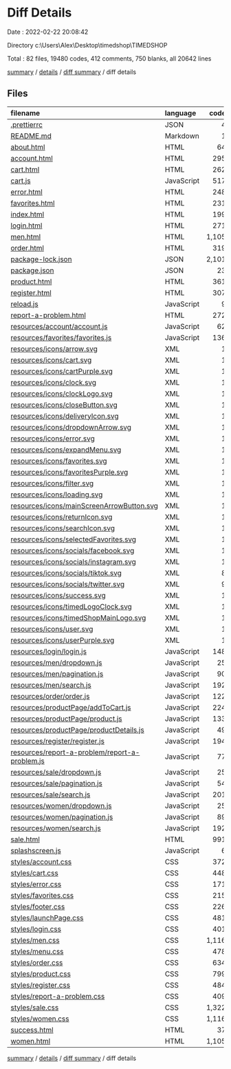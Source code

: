 # Diff Details

Date : 2022-02-22 20:08:42

Directory c:\Users\Alex\Desktop\timedshop\TIMEDSHOP

Total : 82 files,  19480 codes, 412 comments, 750 blanks, all 20642 lines

[summary](results.md) / [details](details.md) / [diff summary](diff.md) / diff details

## Files
| filename | language | code | comment | blank | total |
| :--- | :--- | ---: | ---: | ---: | ---: |
| [.prettierrc](/.prettierrc) | JSON | 4 | 0 | 1 | 5 |
| [README.md](/README.md) | Markdown | 1 | 0 | 1 | 2 |
| [about.html](/about.html) | HTML | 64 | 0 | 1 | 65 |
| [account.html](/account.html) | HTML | 295 | 47 | 6 | 348 |
| [cart.html](/cart.html) | HTML | 262 | 36 | 5 | 303 |
| [cart.js](/cart.js) | JavaScript | 517 | 2 | 43 | 562 |
| [error.html](/error.html) | HTML | 248 | 0 | 5 | 253 |
| [favorites.html](/favorites.html) | HTML | 231 | 22 | 4 | 257 |
| [index.html](/index.html) | HTML | 199 | 0 | 4 | 203 |
| [login.html](/login.html) | HTML | 271 | 0 | 6 | 277 |
| [men.html](/men.html) | HTML | 1,105 | 33 | 58 | 1,196 |
| [order.html](/order.html) | HTML | 319 | 16 | 5 | 340 |
| [package-lock.json](/package-lock.json) | JSON | 2,101 | 0 | 1 | 2,102 |
| [package.json](/package.json) | JSON | 23 | 0 | 1 | 24 |
| [product.html](/product.html) | HTML | 361 | 0 | 5 | 366 |
| [register.html](/register.html) | HTML | 307 | 0 | 7 | 314 |
| [reload.js](/reload.js) | JavaScript | 9 | 1 | 1 | 11 |
| [report-a-problem.html](/report-a-problem.html) | HTML | 272 | 0 | 10 | 282 |
| [resources/account/account.js](/resources/account/account.js) | JavaScript | 62 | 3 | 11 | 76 |
| [resources/favorites/favorites.js](/resources/favorites/favorites.js) | JavaScript | 136 | 0 | 15 | 151 |
| [resources/icons/arrow.svg](/resources/icons/arrow.svg) | XML | 1 | 0 | 0 | 1 |
| [resources/icons/cart.svg](/resources/icons/cart.svg) | XML | 1 | 0 | 0 | 1 |
| [resources/icons/cartPurple.svg](/resources/icons/cartPurple.svg) | XML | 1 | 0 | 0 | 1 |
| [resources/icons/clock.svg](/resources/icons/clock.svg) | XML | 1 | 0 | 0 | 1 |
| [resources/icons/clockLogo.svg](/resources/icons/clockLogo.svg) | XML | 1 | 0 | 0 | 1 |
| [resources/icons/closeButton.svg](/resources/icons/closeButton.svg) | XML | 1 | 0 | 0 | 1 |
| [resources/icons/deliveryIcon.svg](/resources/icons/deliveryIcon.svg) | XML | 1 | 0 | 0 | 1 |
| [resources/icons/dropdownArrow.svg](/resources/icons/dropdownArrow.svg) | XML | 1 | 0 | 0 | 1 |
| [resources/icons/error.svg](/resources/icons/error.svg) | XML | 1 | 0 | 0 | 1 |
| [resources/icons/expandMenu.svg](/resources/icons/expandMenu.svg) | XML | 1 | 0 | 0 | 1 |
| [resources/icons/favorites.svg](/resources/icons/favorites.svg) | XML | 1 | 0 | 0 | 1 |
| [resources/icons/favoritesPurple.svg](/resources/icons/favoritesPurple.svg) | XML | 1 | 0 | 0 | 1 |
| [resources/icons/filter.svg](/resources/icons/filter.svg) | XML | 1 | 0 | 0 | 1 |
| [resources/icons/loading.svg](/resources/icons/loading.svg) | XML | 1 | 0 | 0 | 1 |
| [resources/icons/mainScreenArrowButton.svg](/resources/icons/mainScreenArrowButton.svg) | XML | 1 | 0 | 0 | 1 |
| [resources/icons/returnIcon.svg](/resources/icons/returnIcon.svg) | XML | 1 | 0 | 0 | 1 |
| [resources/icons/searchIcon.svg](/resources/icons/searchIcon.svg) | XML | 1 | 0 | 0 | 1 |
| [resources/icons/selectedFavorites.svg](/resources/icons/selectedFavorites.svg) | XML | 1 | 0 | 0 | 1 |
| [resources/icons/socials/facebook.svg](/resources/icons/socials/facebook.svg) | XML | 1 | 0 | 0 | 1 |
| [resources/icons/socials/instagram.svg](/resources/icons/socials/instagram.svg) | XML | 1 | 0 | 0 | 1 |
| [resources/icons/socials/tiktok.svg](/resources/icons/socials/tiktok.svg) | XML | 8 | 1 | 1 | 10 |
| [resources/icons/socials/twitter.svg](/resources/icons/socials/twitter.svg) | XML | 9 | 1 | 1 | 11 |
| [resources/icons/success.svg](/resources/icons/success.svg) | XML | 1 | 0 | 0 | 1 |
| [resources/icons/timedLogoClock.svg](/resources/icons/timedLogoClock.svg) | XML | 1 | 0 | 0 | 1 |
| [resources/icons/timedShopMainLogo.svg](/resources/icons/timedShopMainLogo.svg) | XML | 1 | 0 | 0 | 1 |
| [resources/icons/user.svg](/resources/icons/user.svg) | XML | 1 | 0 | 0 | 1 |
| [resources/icons/userPurple.svg](/resources/icons/userPurple.svg) | XML | 1 | 0 | 0 | 1 |
| [resources/login/login.js](/resources/login/login.js) | JavaScript | 148 | 2 | 8 | 158 |
| [resources/men/dropdown.js](/resources/men/dropdown.js) | JavaScript | 25 | 3 | 2 | 30 |
| [resources/men/pagination.js](/resources/men/pagination.js) | JavaScript | 90 | 0 | 7 | 97 |
| [resources/men/search.js](/resources/men/search.js) | JavaScript | 192 | 34 | 19 | 245 |
| [resources/order/order.js](/resources/order/order.js) | JavaScript | 122 | 2 | 15 | 139 |
| [resources/productPage/addToCart.js](/resources/productPage/addToCart.js) | JavaScript | 224 | 0 | 5 | 229 |
| [resources/productPage/product.js](/resources/productPage/product.js) | JavaScript | 133 | 20 | 11 | 164 |
| [resources/productPage/productDetails.js](/resources/productPage/productDetails.js) | JavaScript | 49 | 0 | 4 | 53 |
| [resources/register/register.js](/resources/register/register.js) | JavaScript | 194 | 1 | 16 | 211 |
| [resources/report-a-problem/report-a-problem.js](/resources/report-a-problem/report-a-problem.js) | JavaScript | 77 | 0 | 2 | 79 |
| [resources/sale/dropdown.js](/resources/sale/dropdown.js) | JavaScript | 25 | 3 | 2 | 30 |
| [resources/sale/pagination.js](/resources/sale/pagination.js) | JavaScript | 54 | 35 | 7 | 96 |
| [resources/sale/search.js](/resources/sale/search.js) | JavaScript | 201 | 35 | 19 | 255 |
| [resources/women/dropdown.js](/resources/women/dropdown.js) | JavaScript | 25 | 3 | 2 | 30 |
| [resources/women/pagination.js](/resources/women/pagination.js) | JavaScript | 89 | 0 | 7 | 96 |
| [resources/women/search.js](/resources/women/search.js) | JavaScript | 192 | 34 | 19 | 245 |
| [sale.html](/sale.html) | HTML | 991 | 0 | 43 | 1,034 |
| [splashscreen.js](/splashscreen.js) | JavaScript | 6 | 0 | 2 | 8 |
| [styles/account.css](/styles/account.css) | CSS | 372 | 0 | 14 | 386 |
| [styles/cart.css](/styles/cart.css) | CSS | 448 | 0 | 20 | 468 |
| [styles/error.css](/styles/error.css) | CSS | 171 | 0 | 8 | 179 |
| [styles/favorites.css](/styles/favorites.css) | CSS | 215 | 0 | 13 | 228 |
| [styles/footer.css](/styles/footer.css) | CSS | 226 | 0 | 5 | 231 |
| [styles/launchPage.css](/styles/launchPage.css) | CSS | 481 | 0 | 6 | 487 |
| [styles/login.css](/styles/login.css) | CSS | 401 | 6 | 18 | 425 |
| [styles/men.css](/styles/men.css) | CSS | 1,116 | 13 | 45 | 1,174 |
| [styles/menu.css](/styles/menu.css) | CSS | 478 | 0 | 4 | 482 |
| [styles/order.css](/styles/order.css) | CSS | 634 | 0 | 19 | 653 |
| [styles/product.css](/styles/product.css) | CSS | 799 | 0 | 36 | 835 |
| [styles/register.css](/styles/register.css) | CSS | 484 | 0 | 23 | 507 |
| [styles/report-a-problem.css](/styles/report-a-problem.css) | CSS | 409 | 0 | 7 | 416 |
| [styles/sale.css](/styles/sale.css) | CSS | 1,322 | 13 | 46 | 1,381 |
| [styles/women.css](/styles/women.css) | CSS | 1,116 | 13 | 44 | 1,173 |
| [success.html](/success.html) | HTML | 37 | 0 | 1 | 38 |
| [women.html](/women.html) | HTML | 1,105 | 33 | 59 | 1,197 |

[summary](results.md) / [details](details.md) / [diff summary](diff.md) / diff details